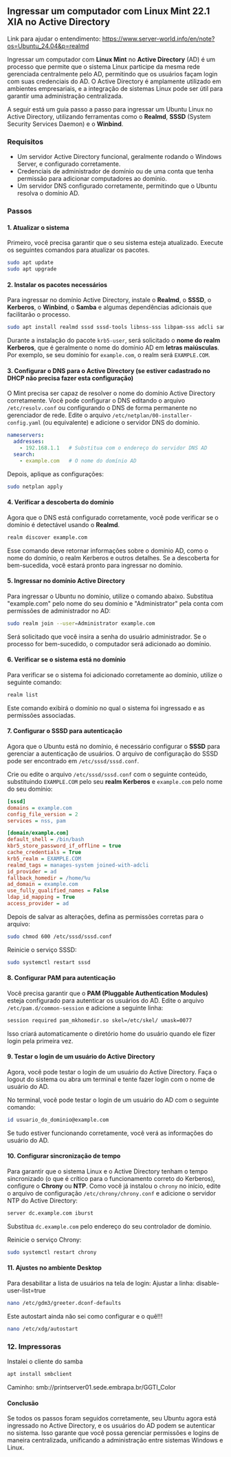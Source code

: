 ## Ingressar um computador com **Linux Mint 22.1 XIA** no **Active Directory**

Link para ajudar o entendimento: https://www.server-world.info/en/note?os=Ubuntu_24.04&p=realmd

Ingressar um computador com **Linux Mint** no **Active Directory** (AD) é um processo que permite que o sistema Linux participe da mesma rede gerenciada centralmente pelo AD, permitindo que os usuários façam login com suas credenciais do AD. O Active Directory é amplamente utilizado em ambientes empresariais, e a integração de sistemas Linux pode ser útil para garantir uma administração centralizada.

A seguir está um guia passo a passo para ingressar um Ubuntu Linux no Active Directory, utilizando ferramentas como o **Realmd**, **SSSD** (System Security Services Daemon) e o **Winbind**.

### Requisitos
- Um servidor Active Directory funcional, geralmente rodando o Windows Server, e configurado corretamente.
- Credenciais de administrador de domínio ou de uma conta que tenha permissão para adicionar computadores ao domínio.
- Um servidor DNS configurado corretamente, permitindo que o Ubuntu resolva o domínio AD.

### Passos

#### 1. Atualizar o sistema
Primeiro, você precisa garantir que o seu sistema esteja atualizado. Execute os seguintes comandos para atualizar os pacotes.

```bash
sudo apt update
sudo apt upgrade
```

#### 2. Instalar os pacotes necessários
Para ingressar no domínio Active Directory, instale o **Realmd**, o **SSSD**, o **Kerberos**, o **Winbind**, o **Samba** e algumas dependências adicionais que facilitarão o processo.

```bash
sudo apt install realmd sssd sssd-tools libnss-sss libpam-sss adcli samba-common-bin krb5-user chrony
```

Durante a instalação do pacote `krb5-user`, será solicitado o **nome do realm Kerberos**, que é geralmente o nome do domínio AD em **letras maiúsculas**. Por exemplo, se seu domínio for `example.com`, o realm será `EXAMPLE.COM`.

#### 3. Configurar o DNS para o Active Directory (se estiver cadastrado no DHCP não precisa fazer esta configuração)
O Mint precisa ser capaz de resolver o nome do domínio Active Directory corretamente. Você pode configurar o DNS editando o arquivo `/etc/resolv.conf` ou configurando o DNS de forma permanente no gerenciador de rede. Edite o arquivo `/etc/netplan/00-installer-config.yaml` (ou equivalente) e adicione o servidor DNS do domínio.

```yaml
nameservers:
  addresses:
    - 192.168.1.1   # Substitua com o endereço do servidor DNS AD
  search:
    - example.com   # O nome do domínio AD
```

Depois, aplique as configurações:

```bash
sudo netplan apply
```

#### 4. Verificar a descoberta do domínio
Agora que o DNS está configurado corretamente, você pode verificar se o domínio é detectável usando o **Realmd**.

```bash
realm discover example.com
```

Esse comando deve retornar informações sobre o domínio AD, como o nome do domínio, o realm Kerberos e outros detalhes. Se a descoberta for bem-sucedida, você estará pronto para ingressar no domínio.

#### 5. Ingressar no domínio Active Directory
Para ingressar o Ubuntu no domínio, utilize o comando abaixo. Substitua "example.com" pelo nome do seu domínio e "Administrator" pela conta com permissões de administrador no AD:

```bash
sudo realm join --user=Administrator example.com
```

Será solicitado que você insira a senha do usuário administrador. Se o processo for bem-sucedido, o computador será adicionado ao domínio.

#### 6. Verificar se o sistema está no domínio
Para verificar se o sistema foi adicionado corretamente ao domínio, utilize o seguinte comando:

```bash
realm list
```

Este comando exibirá o domínio no qual o sistema foi ingressado e as permissões associadas.

#### 7. Configurar o SSSD para autenticação
Agora que o Ubuntu está no domínio, é necessário configurar o **SSSD** para gerenciar a autenticação de usuários. O arquivo de configuração do SSSD pode ser encontrado em `/etc/sssd/sssd.conf`.

Crie ou edite o arquivo `/etc/sssd/sssd.conf` com o seguinte conteúdo, substituindo `EXAMPLE.COM` pelo seu **realm Kerberos** e `example.com` pelo nome do seu domínio:

```ini
[sssd]
domains = example.com
config_file_version = 2
services = nss, pam

[domain/example.com]
default_shell = /bin/bash
kbr5_store_password_if_offline = true
cache_credentials = True
krb5_realm = EXAMPLE.COM
realmd_tags = manages-system joined-with-adcli
id_provider = ad
fallback_homedir = /home/%u
ad_domain = example.com
use_fully_qualified_names = False
ldap_id_mapping = True
access_provider = ad


```

Depois de salvar as alterações, defina as permissões corretas para o arquivo:

```bash
sudo chmod 600 /etc/sssd/sssd.conf
```

Reinicie o serviço SSSD:

```bash
sudo systemctl restart sssd
```

#### 8. Configurar PAM para autenticação
Você precisa garantir que o **PAM (Pluggable Authentication Modules)** esteja configurado para autenticar os usuários do AD. Edite o arquivo `/etc/pam.d/common-session` e adicione a seguinte linha:

```bash
session required pam_mkhomedir.so skel=/etc/skel/ umask=0077
```

Isso criará automaticamente o diretório home do usuário quando ele fizer login pela primeira vez.

#### 9. Testar o login de um usuário do Active Directory
Agora, você pode testar o login de um usuário do Active Directory. Faça o logout do sistema ou abra um terminal e tente fazer login com o nome de usuário do AD.

No terminal, você pode testar o login de um usuário do AD com o seguinte comando:

```bash
id usuario_do_dominio@example.com
```

Se tudo estiver funcionando corretamente, você verá as informações do usuário do AD.

#### 10. Configurar sincronização de tempo
Para garantir que o sistema Linux e o Active Directory tenham o tempo sincronizado (o que é crítico para o funcionamento correto do Kerberos), configure o **Chrony** ou **NTP**. Como você já instalou o `chrony` no início, edite o arquivo de configuração `/etc/chrony/chrony.conf` e adicione o servidor NTP do Active Directory:

```bash
server dc.example.com iburst
```

Substitua `dc.example.com` pelo endereço do seu controlador de domínio.

Reinicie o serviço Chrony:

```bash
sudo systemctl restart chrony
```

#### 11. Ajustes no ambiente Desktop
Para desabilitar a lista de usuários na tela de login:
Ajustar a linha: disable-user-list=true

```bash
nano /etc/gdm3/greeter.dconf-defaults
```

Este autostart ainda não sei como configurar e o quê!!!
```bash
nano /etc/xdg/autostart
```
### 12. Impressoras

Instalei o cliente do samba
```bash
apt install smbclient
```
Caminho: 
smb://printserver01.sede.embrapa.br/GGTI_Color



#### Conclusão
Se todos os passos foram seguidos corretamente, seu Ubuntu agora está ingressado no Active Directory, e os usuários do AD podem se autenticar no sistema. Isso garante que você possa gerenciar permissões e logins de maneira centralizada, unificando a administração entre sistemas Windows e Linux.
